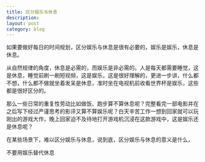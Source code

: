 ```yaml
---
title: 区分娱乐与休息
description:
layout: post
category: blog
---
```


如果要做好每日的时间规划，区分娱乐与休息是很有必要的，娱乐是娱乐，休息是休息。

从自然规律的角度，休息是必需的，而娱乐是非必需的。人是每天都需要睡觉，这是休息，睡觉前刷一刷短视频，这是娱乐，这是很好理解的，更进一步讲，什么都不想，什么都不做就坐着发呆是休息，准时坐在电视机前收看世界杯是娱乐，这些都是很好区分的。

那么一些日常的重复性劳动比如做饭、跑步算不算休息呢？完整看完一部电影并在之后写下经过严谨思考的影评又算不算娱乐呢？白天辛苦工作一想到回家就可以玩刚出的游戏大作，晚上回家迫不及待地打开游戏机沉浸在这款游戏中，这是娱乐还是休息呢？

在某些场景下，难以区分娱乐与休息，说到底，区分娱乐与休息的意义是什么，

不要用娱乐替代休息